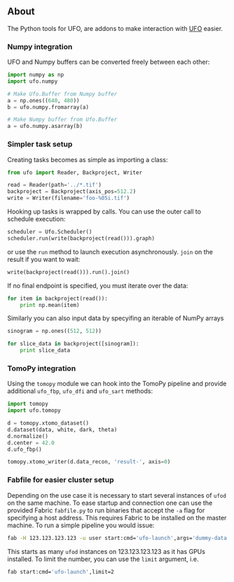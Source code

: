 ## About

The Python tools for UFO, are addons to make interaction with
[UFO](https://github.com/ufo-kit/ufo-core) easier.


### Numpy integration

UFO and Numpy buffers can be converted freely between each other:

```python
import numpy as np
import ufo.numpy

# Make Ufo.Buffer from Numpy buffer
a = np.ones((640, 480))
b = ufo.numpy.fromarray(a)

# Make Numpy buffer from Ufo.Buffer
a = ufo.numpy.asarray(b)
```


### Simpler task setup

Creating tasks becomes as simple as importing a class:

```python
from ufo import Reader, Backproject, Writer

read = Reader(path='../*.tif')
backproject = Backproject(axis_pos=512.2)
write = Writer(filename='foo-%05i.tif')
```

Hooking up tasks is wrapped by calls. You can use the outer call to schedule
execution:

```python
scheduler = Ufo.Scheduler()
scheduler.run(write(backproject(read())).graph)
```

or use the `run` method to launch execution asynchronously. `join` on the result
if you want to wait:

```python
write(backproject(read())).run().join()
```

If no final endpoint is specified, you must iterate over the data:

```python
for item in backproject(read()):
    print np.mean(item)
```

Similarly you can also input data by specyifing an iterable of NumPy arrays

```python
sinogram = np.ones((512, 512))

for slice_data in backproject([sinogram]):
    print slice_data
```


### TomoPy integration

Using the `tomopy` module we can hook into the TomoPy pipeline and provide
additional `ufo_fbp`, `ufo_dfi` and `ufo_sart` methods:

```python
import tomopy
import ufo.tomopy

d = tomopy.xtomo_dataset()
d.dataset(data, white, dark, theta)
d.normalize()
d.center = 42.0
d.ufo_fbp()

tomopy.xtomo_writer(d.data_recon, 'result-', axis=0)
```


### Fabfile for easier cluster setup

Depending on the use case it is necessary to start several instances of `ufod`
on the same machine. To ease startup and connection one can use the provided
Fabric `fabfile.py` to run binaries that accept the `-a` flag for specifying a
host address. This requires Fabric to be installed on the master machine. To run
a simple pipeline you would issue:

```bash
fab -H 123.123.123.123 -u user start:cmd='ufo-launch',args='dummy-data ! blur ! null'
```

This starts as many `ufod` instances on 123.123.123.123 as it has GPUs
installed. To limit the number, you can use the `limit` argument, i.e.

```bash
fab start:cmd='ufo-launch',limit=2
```
